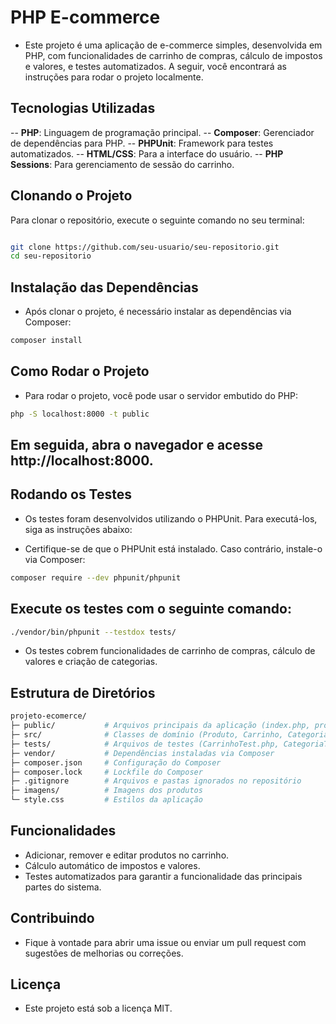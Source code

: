 # PHP E-commerce

- Este projeto é uma aplicação de e-commerce simples, desenvolvida em PHP, com funcionalidades de carrinho de compras, cálculo de impostos e valores, e testes automatizados. A seguir, você encontrará as instruções para rodar o projeto localmente.

## Tecnologias Utilizadas

-- **PHP**: Linguagem de programação principal.
-- **Composer**: Gerenciador de dependências para PHP.
-- **PHPUnit**: Framework para testes automatizados.
-- **HTML/CSS**: Para a interface do usuário.
-- **PHP Sessions**: Para gerenciamento de sessão do carrinho.

## Clonando o Projeto
Para clonar o repositório, execute o seguinte comando no seu terminal:

```bash

git clone https://github.com/seu-usuario/seu-repositorio.git
cd seu-repositorio

```


## Instalação das Dependências
- Após clonar o projeto, é necessário instalar as dependências via Composer:

``` bash
composer install

```

## Como Rodar o Projeto

- Para rodar o projeto, você pode usar o servidor embutido do PHP:

```bash
php -S localhost:8000 -t public

```

## Em seguida, abra o navegador e acesse http://localhost:8000.

## Rodando os Testes
- Os testes foram desenvolvidos utilizando o PHPUnit. Para executá-los, siga as instruções abaixo:

- Certifique-se de que o PHPUnit está instalado. Caso contrário, instale-o via Composer:

```bash
composer require --dev phpunit/phpunit

```

## Execute os testes com o seguinte comando:

```bash
./vendor/bin/phpunit --testdox tests/

```

- Os testes cobrem funcionalidades de carrinho de compras, cálculo de valores e criação de categorias.

## Estrutura de Diretórios

```bash
projeto-ecomerce/
├─ public/           # Arquivos principais da aplicação (index.php, produtos.php, resumo.php)
├─ src/              # Classes de domínio (Produto, Carrinho, Categoria)
├─ tests/            # Arquivos de testes (CarrinhoTest.php, CategoriaTest.php)
├─ vendor/           # Dependências instaladas via Composer
├─ composer.json     # Configuração do Composer
├─ composer.lock     # Lockfile do Composer
├─ .gitignore        # Arquivos e pastas ignorados no repositório
├─ imagens/          # Imagens dos produtos
└─ style.css         # Estilos da aplicação
```

## Funcionalidades
- Adicionar, remover e editar produtos no carrinho.
- Cálculo automático de impostos e valores.
- Testes automatizados para garantir a funcionalidade das principais partes do sistema.

## Contribuindo
- Fique à vontade para abrir uma issue ou enviar um pull request com sugestões de melhorias ou correções.

## Licença
- Este projeto está sob a licença MIT.